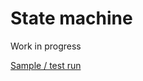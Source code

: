 # State machine

Work in progress

[Sample / test run](https://gist.github.com/potfur/0acb4e309b343adef04a)
